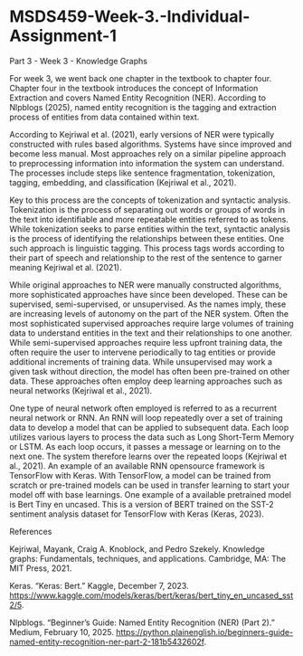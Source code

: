 # MSDS459-Week-3.-Individual-Assignment-1

Part 3 - Week 3 - Knowledge Graphs

For week 3, we went back one chapter in the textbook to chapter four.  Chapter four in the textbook introduces the concept of Information Extraction and covers Named Entity Recognition (NER). According to Nlpblogs (2025), named entity recognition is the tagging and extraction process of entities from data contained within text.

According to Kejriwal et al. (2021), early versions of NER were typically constructed with rules based algorithms.  Systems have since improved and become less manual.  Most approaches rely on a similar pipeline approach to preprocessing information into information the system can understand.  The processes include steps like sentence fragmentation, tokenization, tagging, embedding, and classification (Kejriwal et al., 2021).

Key to this process are the concepts of tokenization and syntactic analysis.  Tokenization is the process of separating out words or groups of words in the text into identifiable and more repeatable entities referred to as tokens.  While tokenization seeks to parse entities within the text, syntactic analysis is the process of identifying the relationships between these entities.  One such approach is linguistic tagging.  This process tags words according to their part of speech and relationship to the rest of the sentence to garner meaning Kejriwal et al. (2021).

While original approaches to NER were manually constructed algorithms, more sophisticated approaches have since been developed.  These can be supervised, semi-supervised, or unsupervised.  As the names imply, these are increasing levels of autonomy on the part of the NER system.  Often the most sophisticated supervised approaches require large volumes of training data to understand entities in the text and their relationships to one another.  While semi-supervised approaches require less upfront training data, the often require the user to intervene periodically to tag entities or provide additional increments of training data.  While unsupervised may work a given task without direction, the model has often been pre-trained on other data.  These approaches often employ deep learning approaches such as neural networks (Kejriwal et al., 2021).

One type of neural network often employed is referred to as a recurrent neural network or RNN.  An RNN will loop repeatedly over a set of training data to develop a model that can be applied to subsequent data.  Each loop utilizes various layers to process the data such as Long Short-Term Memory or LSTM.  As each loop occurs, it passes a message or learning on to the next one.  The system therefore learns over the repeated loops (Kejriwal et al., 2021).  An example of an available RNN opensource framework is TensorFlow with Keras.  With TensorFlow, a model can be trained from scratch or pre-trained models can be used in transfer learning to start your model off with base learnings.  One example of a available pretrained model is Bert Tiny en uncased.  This is a version of BERT trained on the SST-2 sentiment analysis dataset for TensorFlow with Keras (Keras, 2023).


References

Kejriwal, Mayank, Craig A. Knoblock, and Pedro Szekely. Knowledge graphs: Fundamentals, techniques, and applications. Cambridge, MA: The MIT Press, 2021.

Keras. “Keras: Bert.” Kaggle, December 7, 2023. https://www.kaggle.com/models/keras/bert/keras/bert_tiny_en_uncased_sst2/5. 

Nlpblogs. “Beginner’s Guide: Named Entity Recognition (NER) (Part 2).” Medium, February 10, 2025. https://python.plainenglish.io/beginners-guide-named-entity-recognition-ner-part-2-181b5432602f.
